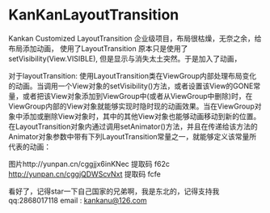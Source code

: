 KanKanLayoutTransition
======================

Kankan  Customized LayoutTransition
企业级项目，布局很枯燥，无奈之余，给布局添加动画，
使用了LayoutTransition
原本只是使用了setVisibility(View.VISIBLE),
但是显示与消失太土突然。于是加入了动画，


对于layoutTransition:
使用LayoutTransition类在ViewGroup内部处理布局变化的动画。当调用一个View对象的setVisibility()方法，或者设置该View的GONE常量，或者把该View对象添加到ViewGroup中(或者从ViewGroup中删除)时，在ViewGroup内部的View对象就能够实现时隐时现的动画效果。当在ViewGroup对象中添加或删除View对象时，其中的其他View对象也能够动画移动到新的位置。在LayoutTransition对象内通过调用setAnimator()方法，并且在传递给该方法的Animator对象参数中带有下列LayoutTransition常量之一，就能够定义该常量所代表的动画：


图片http://yunpan.cn/cggjjx6inKNec  提取码 f62c
http://yunpan.cn/cggjQDWScvNxt  提取码 fcfe

看好了，记得star一下自己国家的兄弟啊，我是东北的，记得支持我
qq:2868017118
email   :  kankanu@126.com
